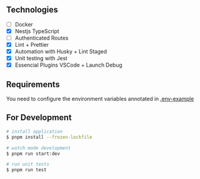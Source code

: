 ## Technologies
- [ ] Docker
- [x] Nestjs TypeScript
- [ ] Authenticated Routes
- [x] Lint + Prettier
- [x] Automation with Husky + Lint Staged
- [x] Unit testing with Jest
- [x] Essencial Plugins VSCode + Launch Debug

## Requirements
You need to configure the environment variables annotated in [.env-example](.env-example)

## For Development
```bash
# install application
$ pnpm install --frozen-lockfile

# watch mode development
$ pnpm run start:dev

# run unit tests
$ pnpm run test
```